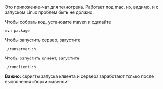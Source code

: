 Это приложение-чат для технотрека. Работает под mac, но, видимо, и с запуском Linux проблем быть не должно.

Чтобы собрать код, установите maven и сделайте

```
mvn package
```

Чтобы запустить сервер, запустите

```
./runserver.sh
```

Чтобы запустить клиент, запустите

```
./runclient.sh
```

**Важно:** скрипты запуска клиента и сервера заработают только после выполнения сборки мавеном!